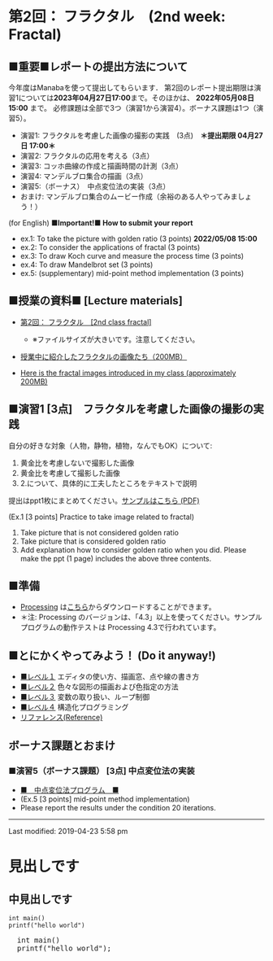 # 第2回： フラクタル　(2nd week: Fractal)

## ■重要■レポートの提出方法について
今年度はManabaを使って提出してもらいます．
第2回のレポート提出期限は演習1については**2023年04月27日17:00**まで。そのほかは、 **2022年05月08日 15:00** まで。
必修課題は全部で3つ（演習1から演習4）。ボーナス課題は1つ（演習5）。

- 演習1: フラクタルを考慮した画像の撮影の実践　(3点)　**＊提出期限 04月27日 17:00＊**
- 演習2: フラクタルの応用を考える（3点）
- 演習3: コッホ曲線の作成と描画時間の計測（3点）
- 演習4: マンデルブロ集合の描画（3点）
- 演習5:（ボーナス）　中点変位法の実装（3点）
- おまけ: マンデルブロ集合のムービー作成（余裕のある人やってみましょう！）

(for English) **■Important!■ How to submit your report**
- ex.1: To take the picture with golden ratio (3 points) **2022/05/08 15:00**
- ex.2: To consider the applications of fractal (3 points)
- ex.3: To draw Koch curve and measure the process time (3 points)
- ex.4: To draw Mandelbrot set (3 points)
- ex.5: (supplementary) mid-point method implementation (3 points)

## ■授業の資料■ [Lecture materials]
- [第2回： フラクタル　[2nd class fractal]](./2nd_SIS_class_20230422_web.pdf)
  - ※ファイルサイズが大きいです。注意してください。

- [授業中に紹介したフラクタルの画像たち（200MB）](fractal.zip)
- [Here is the fractal images introduced in my class (approximately 200MB)](fractal.zip)

## ■演習1 [3点]　フラクタルを考慮した画像の撮影の実践
自分の好きな対象（人物，静物，植物，なんでもOK）について:
1. 黄金比を考慮しないで撮影した画像
2. 黄金比を考慮して撮影した画像
3. 2.について、具体的に工夫したところをテキストで説明

提出はppt1枚にまとめてください。[サンプルはこちら (PDF)](kadai_1/sample_ppt.pdf)

(Ex.1 [3 points] Practice to take image related to fractal)
1. Take picture that is not considered golden ratio
2. Take picture that is considered golden ratio
3. Add explanation how to consider golden ratio when you did.
Please make the ppt (1 page) includes the above three contents.

## ■準備
- <a href="https://example.com" target="blank">Processing</a> は[こちら](https://processing.org/download/)からダウンロードすることができます。
- ＊注: Processing のバージョンは、「4.3」以上を使ってください。サンプルプログラムの動作テストは Processing 4.3で行われています。

## ■とにかくやってみよう！ (Do it anyway!)
- [■レベル１](level_1/level_1.html) エディタの使い方、描画窓、点や線の書き方
- [■レベル２](level_2/level_2.html) 色々な図形の描画および色指定の方法
- [■レベル３](level_3/level_3.html) 変数の取り扱い、ループ制御
- [■レベル４](level_4/level_4.html) 構造化プログラミング
- [リファレンス(Reference)](http://processing.org/reference/index.html)

## ボーナス課題とおまけ
### ■演習5（ボーナス課題） [3点] 中点変位法の実装
- [■　中点変位法プログラム　■](midpoint/midpoint.pde)
- (Ex.5 [3 points] mid-point method implementation)
- Please report the results under the condition 20 iterations.

---
Last modified: 2019-04-23 5:58 pm





# 見出しです

## 中見出しです





```
int main()
printf("hello world")
```





<pre>
  int main()
  printf("hello world");  
</pre>

